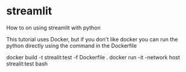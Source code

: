 # streamlit
How to on using streamlit with python

This tutorial uses Docker, but if you don't like docker you can run the python directly using the command 
in the Dockerfile

docker build -t strealit:test -f Dockerfile .
docker run -it -network host strealit:test bash